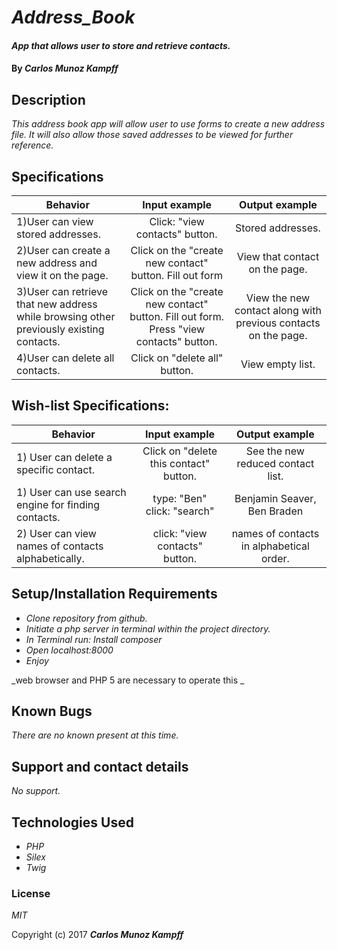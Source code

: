 # _Address_Book_

#### _App that allows user to store and retrieve contacts._

#### By _**Carlos Munoz Kampff**_

## Description

_This address book app will allow user to use forms to create a new address file. It will also allow those saved addresses to be viewed for further reference._


## Specifications

| Behavior                                              |   Input example   |  Output example |
|-------------------------------------------------------|:-----------------:|:---------------:|
|1)User can view stored addresses.| Click: "view contacts" button. | Stored addresses. |
|2)User can create a new address and view it on the page. | Click on the "create new contact" button. Fill out form | View that contact on the page. |
3)User can retrieve that new address while browsing other previously existing contacts.| Click on the "create new contact" button. Fill out form. Press "view contacts" button. | View the new contact along with previous contacts on the page.|
4)User can delete all contacts. | Click on "delete all" button. | View empty list. |

## Wish-list Specifications:

| Behavior                                              |   Input example   |  Output example |
|-------------------------------------------------------|:-----------------:|:---------------:|
|1) User can delete a specific contact.| Click on "delete this contact" button. | See the new reduced contact list.|
|1) User can use search engine for finding contacts.| type: "Ben" click: "search" | Benjamin Seaver, Ben Braden |
|2) User can view names of contacts  alphabetically.| click: "view contacts" button.| names of contacts in alphabetical order. |

## Setup/Installation Requirements


* _Clone repository from github._
* _Initiate a php server in terminal within the project directory._
* _In Terminal run: Install composer_
* _Open localhost:8000_
* _Enjoy_

_web browser and PHP 5 are necessary to operate this _

## Known Bugs

_There are no known present at this time._

## Support and contact details

_No support._

## Technologies Used

* _PHP_
* _Silex_
* _Twig_

### License

*MIT*

Copyright (c) 2017 **_Carlos Munoz Kampff_**
